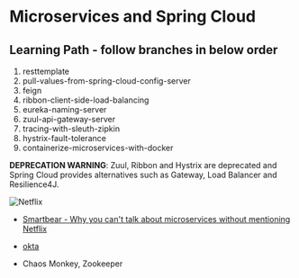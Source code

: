# Microservices and Spring Cloud

## Learning Path - follow branches in below order
1.  resttemplate
2.  pull-values-from-spring-cloud-config-server
3.  feign
4.  ribbon-client-side-load-balancing
5.  eureka-naming-server
6.  zuul-api-gateway-server
7.  tracing-with-sleuth-zipkin
8.  hystrix-fault-tolerance
9.  containerize-microservices-with-docker

**DEPRECATION WARNING**:  Zuul, Ribbon and Hystrix are deprecated and Spring Cloud provides alternatives such as Gateway, Load Balancer and Resilience4J.

![Netflix](https://i1.wp.com/samirbehara.com/wp-content/uploads/2019/05/netflix-oss-framework.png?fit=1215%2C701&ssl=1)

* [Smartbear - Why you can't talk about microservices without mentioning Netflix](https://smartbear.com/blog/develop/why-you-cant-talk-about-microservices-without-ment/)

* [okta](https://www.baeldung.com/spring-security-okta)

* Chaos Monkey, Zookeeper
